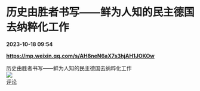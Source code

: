 # 历史由胜者书写——鲜为人知的民主德国去纳粹化工作

**2023-10-18 09:54**

**https://mp.weixin.qq.com/s/AH8neN6aX7s3hjAH1JOKOw**

历史由胜者书写——鲜为人知的民主德国去纳粹化工作  
![](https://img3.chouti.com/CHOUTI_20231018/76EF5A772D2B4395A2C5739231B67F8B_W477H477.jpeg)  
[评论](https://m.chouti.com/link/40325331)